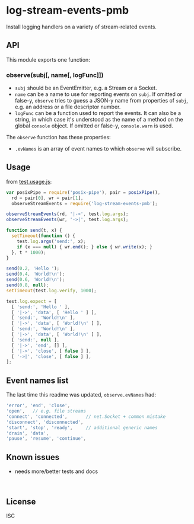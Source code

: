 ﻿
<!--#echo json="package.json" key="name" underline="=" -->
log-stream-events-pmb
=====================
<!--/#echo -->

<!--#echo json="package.json" key="description" -->
Install logging handlers on a variety of stream-related events.
<!--/#echo -->


API
---

This module exports one function:

### observe(subj[, name[, logFunc]])

* `subj` should be an EventEmitter, e.g. a Stream or a Socket.
* `name` can be a name to use for reporting events on `subj`.
  If omitted or false-y, `observe` tries to guess a JSON-y name from
  properties of `subj`, e.g. an address or a file descriptor number.
* `logFunc` can be a function used to report the events.
  It can also be a string, in which case it's understood as the name
  of a method on the global `console` object.
  If omitted or false-y, `console.warn` is used.

The `observe` function has these properties:
* `.evNames` is an array of event names to which `observe` will subscribe.


Usage
-----

from [test.usage.js](test.usage.js):

<!--#include file="test.usage.js" start="  //#u" stop="  //#r"
  outdent="  " code="javascript" -->
<!--#verbatim lncnt="34" -->
```javascript
var posixPipe = require('posix-pipe'), pair = posixPipe(),
  rd = pair[0], wr = pair[1],
  observeStreamEvents = require('log-stream-events-pmb');

observeStreamEvents(rd, '|->', test.log.args);
observeStreamEvents(wr, '->|', test.log.args);

function send(t, x) {
  setTimeout(function () {
    test.log.args('send:', x);
    if (x === null) { wr.end(); } else { wr.write(x); }
  }, t * 1000);
}

send(0.2, 'Hello ');
send(0.4, 'World!\n');
send(0.6, 'World!\n');
send(0.8, null);
setTimeout(test.log.verify, 1000);

test.log.expect = [
  [ 'send:', 'Hello ' ],
  [ '|->', 'data', [ 'Hello ' ] ],
  [ 'send:', 'World!\n' ],
  [ '|->', 'data', [ 'World!\n' ] ],
  [ 'send:', 'World!\n' ],
  [ '|->', 'data', [ 'World!\n' ] ],
  [ 'send:', null ],
  [ '|->', 'end', [] ],
  [ '|->', 'close', [ false ] ],
  [ '->|', 'close', [ false ] ],
];
```
<!--/include-->



<!--#toc stop="scan" -->


Event names list
----------------

The last time this readme was updated, `observe.evNames` had:

<!--#include file="log.js" start="  //#.evNames" stop="  //#"
  outdent="  " code="javascript" -->
<!--#verbatim lncnt="9" -->
```javascript
'error', 'end', 'close',
'open',   // e.g. file streams
'connect', 'connected',       // net.Socket + common mistake
'disconnect', 'disconnected',
'start', 'stop', 'ready',     // additional generic names
'drain', 'data',
'pause', 'resume', 'continue',
```
<!--/include-->



Known issues
------------

* needs more/better tests and docs




&nbsp;


License
-------
<!--#echo json="package.json" key=".license" -->
ISC
<!--/#echo -->
